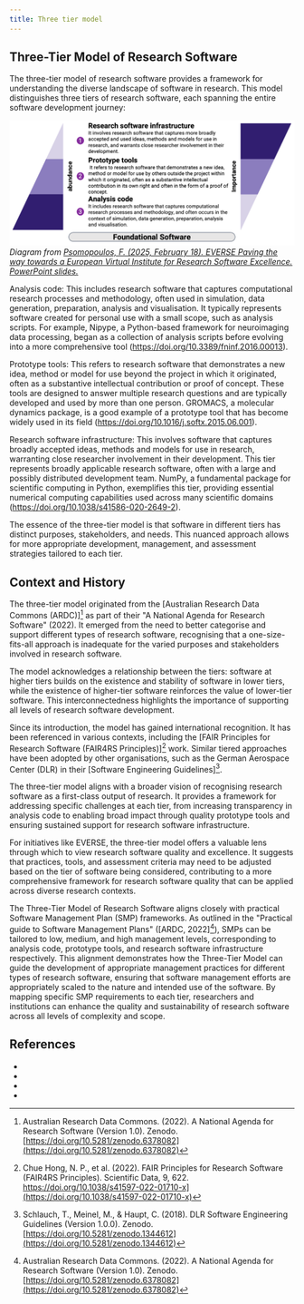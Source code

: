 ```yaml
---
title: Three tier model
---
```


## Three-Tier Model of Research Software

The three-tier model of research software provides a framework for understanding the diverse landscape of software in research. This model distinguishes three tiers of research software, each spanning the entire software development journey:

![Three-Tier Model of Research Software](../../images/three-tier-model.png)
*Diagram from [Psomopoulos, F. (2025, February 18). EVERSE Paving the way towards a European Virtual Institute for Research Software Excellence. PowerPoint slides.](https://indico.cern.ch/event/1501988/contributions/6323204/attachments/3016679/5320601/EVERSE_Overview_Slides.pdf)*

Analysis code: This includes research software that captures computational research processes and methodology, often used in simulation, data generation, preparation, analysis and visualisation. It typically represents software created for personal use with a small scope, such as analysis scripts. For example, Nipype, a Python-based framework for neuroimaging data processing, began as a collection of analysis scripts before evolving into a more comprehensive tool (<https://doi.org/10.3389/fninf.2016.00013>).

Prototype tools: This refers to research software that demonstrates a new idea, method or model for use beyond the project in which it originated, often as a substantive intellectual contribution or proof of concept. These tools are designed to answer multiple research questions and are typically developed and used by more than one person. GROMACS, a molecular dynamics package, is a good example of a prototype tool that has become widely used in its field (<https://doi.org/10.1016/j.softx.2015.06.001>).

Research software infrastructure: This involves software that captures broadly accepted ideas, methods and models for use in research, warranting close researcher involvement in their development. This tier represents broadly applicable research software, often with a large and possibly distributed development team. NumPy, a fundamental package for scientific computing in Python, exemplifies this tier, providing essential numerical computing capabilities used across many scientific domains (<https://doi.org/10.1038/s41586-020-2649-2>).

The essence of the three-tier model is that software in different tiers has distinct purposes, stakeholders, and needs. This nuanced approach allows for more appropriate development, management, and assessment strategies tailored to each tier.

## Context and History

The three-tier model originated from the [Australian Research Data Commons (ARDC)][^2] as part of their "A National Agenda for Research Software" (2022). It emerged from the need to better categorise and support different types of research software, recognising that a one-size-fits-all approach is inadequate for the varied purposes and stakeholders involved in research software.

The model acknowledges a relationship between the tiers: software at higher tiers builds on the existence and stability of software in lower tiers, while the existence of higher-tier software reinforces the value of lower-tier software. This interconnectedness highlights the importance of supporting all levels of research software development.

Since its introduction, the model has gained international recognition. It has been referenced in various contexts, including the [FAIR Principles for Research Software (FAIR4RS Principles)][^3] work. Similar tiered approaches have been adopted by other organisations, such as the German Aerospace Center (DLR) in their [Software Engineering Guidelines][^4].

The three-tier model aligns with a broader vision of recognising research software as a first-class output of research. It provides a framework for addressing specific challenges at each tier, from increasing transparency in analysis code to enabling broad impact through quality prototype tools and ensuring sustained support for research software infrastructure.

For initiatives like EVERSE, the three-tier model offers a valuable lens through which to view research software quality and excellence. It suggests that practices, tools, and assessment criteria may need to be adjusted based on the tier of software being considered, contributing to a more comprehensive framework for research software quality that can be applied across diverse research contexts.

The Three-Tier Model of Research Software aligns closely with practical Software Management Plan (SMP) frameworks. As outlined in the "Practical guide to Software Management Plans" ([ARDC, 2022][^2]), SMPs can be tailored to low, medium, and high management levels, corresponding to analysis code, prototype tools, and research software infrastructure respectively. This alignment demonstrates how the Three-Tier Model can guide the development of appropriate management practices for different types of research software, ensuring that software management efforts are appropriately scaled to the nature and intended use of the software. By mapping specific SMP requirements to each tier, researchers and institutions can enhance the quality and sustainability of research software across all levels of complexity and scope.

## References

- [^1]: Psomopoulos, F. (2025, February 18). EVERSE Paving the way towards a European Virtual Institute for Research Software Excellence. [PowerPoint slides](https://indico.cern.ch/event/1501988/contributions/6323204/attachments/3016679/5320601/EVERSE_Overview_Slides.pdf). INAB, CERTH.
- [^2]: Australian Research Data Commons. (2022). A National Agenda for Research Software (Version 1.0). Zenodo. [https://doi.org/10.5281/zenodo.6378082](https://doi.org/10.5281/zenodo.6378082)
- [^3]: Chue Hong, N. P., et al. (2022). FAIR Principles for Research Software (FAIR4RS Principles). Scientific Data, 9, 622. https://doi.org/10.1038/s41597-022-01710-x](https://doi.org/10.1038/s41597-022-01710-x)
- [^4]: Schlauch, T., Meinel, M., & Haupt, C. (2018). DLR Software Engineering Guidelines (Version 1.0.0). Zenodo. [https://doi.org/10.5281/zenodo.1344612](https://doi.org/10.5281/zenodo.1344612)
